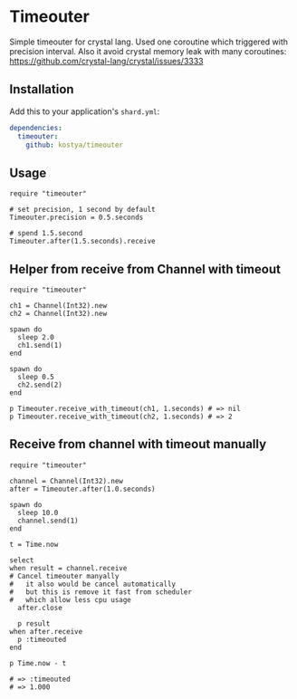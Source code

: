 # Timeouter

Simple timeouter for crystal lang. Used one coroutine which triggered with precision interval. Also it avoid crystal memory leak with many coroutines: https://github.com/crystal-lang/crystal/issues/3333

## Installation

Add this to your application's `shard.yml`:

```yaml
dependencies:
  timeouter:
    github: kostya/timeouter
```

## Usage

```crystal
require "timeouter"

# set precision, 1 second by default
Timeouter.precision = 0.5.seconds

# spend 1.5.second
Timeouter.after(1.5.seconds).receive
```

## Helper from receive from Channel with timeout

```crystal
require "timeouter"

ch1 = Channel(Int32).new
ch2 = Channel(Int32).new

spawn do
  sleep 2.0
  ch1.send(1)
end

spawn do
  sleep 0.5
  ch2.send(2)
end

p Timeouter.receive_with_timeout(ch1, 1.seconds) # => nil
p Timeouter.receive_with_timeout(ch2, 1.seconds) # => 2
```

## Receive from channel with timeout manually
```crystal
require "timeouter"

channel = Channel(Int32).new
after = Timeouter.after(1.0.seconds)

spawn do
  sleep 10.0
  channel.send(1)
end

t = Time.now

select
when result = channel.receive
# Cancel timeouter manyally
#   it also would be cancel automatically
#   but this is remove it fast from scheduler
#   which allow less cpu usage
  after.close

  p result
when after.receive
  p :timeouted
end

p Time.now - t

# => :timeouted
# => 1.000
```
